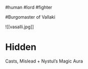 #human #lord #fighter 

#Burgomaster of Vallaki

![[vasalli.jpg]]

# Hidden

Casts, Mislead + Nystul’s Magic Aura
